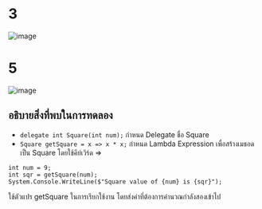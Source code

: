 # 3 #
![image](https://github.com/ThanaloekKaisai/03376836-OOP-2566-Lab-15/assets/144195683/5c2c3464-7fe7-467f-a22c-25a1a9c46db4)



# 5 #
![image](https://github.com/ThanaloekKaisai/03376836-OOP-2566-Lab-15/assets/144195683/78182b78-1715-4125-a6d2-b555584a5651)


## อธิบายสิ่งที่พบในการทดลอง
- `delegate int Square(int num);` กำหนด Delegate ชื่อ Square
- `Square getSquare = x => x * x;` กำหนด Lambda Expression เพื่อสร้างเมธอดเป็น Square โดยใช้คีย์เวิร์ด =>
```
int num = 9;
int sqr = getSquare(num);
System.Console.WriteLine($"Square value of {num} is {sqr}");
```
 ใช้ตัวแปร getSquare ในการเรียกใช้งาน โดยส่งค่าที่ต้องการคำนวณกำลังสองเข้าไป
